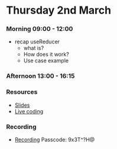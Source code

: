 # Thursday 2nd March

### Morning 09:00 - 12:00

 - recap useReducer 
    - what is? 
    - How does it work? 
    - Use case example

### Afternoon 13:00 - 16:15



### Resources

+ [Slides](https://docs.google.com/presentation/d/1VkVN9Mgn57ik2n6TiVATw9Z6HM2hY0P9fEy9U8uf_k4/edit?usp=sharing)
+ [Live coding](https://github.com/FBWE22-E08/SPA-Lessons/tree/main/3%2002.03%20recap-usereducer/use-reducer-todo-example)

### Recording
+ [Recording](https://us02web.zoom.us/rec/share/ni5I7ki3Xb3jCEqnrdFHTJLO7Wt_HIZughr25D2sdEt2Q2YwJvMg3q8mJLz85m3a.bqt0N1qDL_1egXt1) 
   Passcode: 9x3T^?H@
